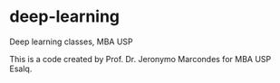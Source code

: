 # deep-learning
Deep learning classes, MBA USP

This is a code created by Prof. Dr. Jeronymo Marcondes for MBA USP Esalq.
